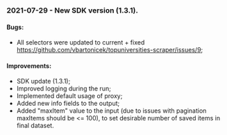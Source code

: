 ### 2021-07-29 - New SDK version (1.3.1).

#### Bugs:
- All selectors were updated to current + fixed https://github.com/vbartonicek/topuniversities-scraper/issues/9;
#### Improvements:
- SDK update (1.3.1);
- Improved logging during the run;
- Implemented default usage of proxy;
- Added new info fields to the output;
- Added "maxItem" value to the input (due to issues with pagination maxItems should be <= 100), to set desirable number of saved items in final dataset.